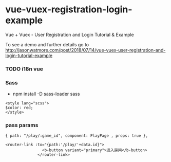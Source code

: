 # vue-vuex-registration-login-example

Vue + Vuex - User Registration and Login Tutorial & Example

To see a demo and further details go to http://jasonwatmore.com/post/2018/07/14/vue-vuex-user-registration-and-login-tutorial-example

### TODO i18n vue

### Sass
- npm install -D sass-loader sass

```
<style lang="scss">
$color: red;
</style>
```
### pass params
```
{ path: "/play/:game_id", component: PlayPage , props: true },
```
```
<router-link :to="{path:'/play/'+data.id}">
                <b-button variant="primary">进入房间</b-button>
              </router-link>
```
